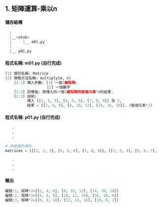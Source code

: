 ## 1. 矩陣運算-乘以n


#### 儲存結構
``` python
  |
  |__<ntub>
  |     |__ m01.py
  |
  |__ p01.py   
```


#### 程式名稱: m01.py (自行完成)
``` python
(1) 類別名稱: Matrice
(2) 靜態方法名稱: multiply(m, n)
    [2-1] 傳入參數: [1] 一個2維矩陣.
                   [2] 一個數字
    [2-2] 回傳值: 將傳入的一個2維矩陣的每個元素*n的結果.
    [2-3] 說明:           
          傳入 [[1, 2, 3], [4, 5, 6], [7, 8, 9]] 及 2,          
          結果 = [[2, 4, 6], [8, 10, 12], [14, 16, 18]]. (每個元素*2)         
```

#### 程式名稱: p01.py (自行完成)
``` python
   .
   .
   .
   
# 待處理的資料
matrices = [[[1, 2, 3], [4, 5, 6], [7, 8, 9]], [[2, 3, 4], [5, 6, 7], [8, 9, 0]], [[3, 4, 5], [6, 7, 8], [9, 0, 1]]] 

   .
   .
   .   
```

#### 輸出
``` python
編號:1, 矩陣*2=[[2, 4, 6], [8, 10, 12], [14, 16, 18]]
編號:2, 矩陣*2=[[4, 6, 8], [10, 12, 14], [16, 18, 0]]
編號:3, 矩陣*2=[[6, 8, 10], [12, 14, 16], [18, 0, 2]]
```

